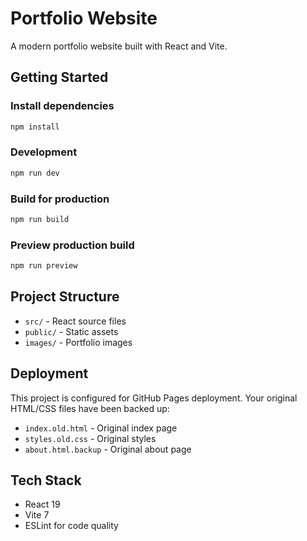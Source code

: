# Portfolio Website

A modern portfolio website built with React and Vite.

## Getting Started

### Install dependencies
```bash
npm install
```

### Development
```bash
npm run dev
```

### Build for production
```bash
npm run build
```

### Preview production build
```bash
npm run preview
```

## Project Structure

- `src/` - React source files
- `public/` - Static assets
- `images/` - Portfolio images

## Deployment

This project is configured for GitHub Pages deployment. Your original HTML/CSS files have been backed up:
- `index.old.html` - Original index page
- `styles.old.css` - Original styles
- `about.html.backup` - Original about page

## Tech Stack

- React 19
- Vite 7
- ESLint for code quality
